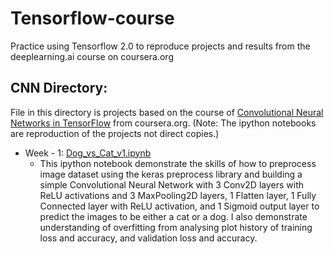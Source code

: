 # Tensorflow-course
Practice using Tensorflow 2.0 to reproduce projects and results from the deeplearning.ai course on coursera.org

## CNN Directory:

File in this directory is projects based on the course of [Convolutional Neural Networks in TensorFlow](https://www.coursera.org/learn/convolutional-neural-networks-tensorflow) from coursera.org. 
(Note: The ipython notebooks are reproduction of the projects not direct copies.)
- Week - 1: [Dog_vs_Cat_v1.ipynb](https://github.com/zhx281/Tensorflow-course/blob/master/CNN/Dog_vs_Cat_v1.ipynb)
	- This ipython notebook demonstrate the skills of how to preprocess image dataset using the keras preprocess library and building a simple Convolutional Neural Network with 3 Conv2D layers with ReLU activations and 3 MaxPooling2D layers, 1 Flatten layer, 1 Fully Connected layer with ReLU activation, and 1 Sigmoid output layer to predict the images to be either a cat or a dog. I also demonstrate understanding of overfitting from analysing plot history of training loss and accuracy, and validation loss and accuracy.
